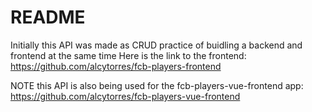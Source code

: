 # README

Initially this API was made as CRUD practice of buidling a backend and frontend at the same time
Here is the link to the frontend: https://github.com/alcytorres/fcb-players-frontend


NOTE this API is also being used for the fcb-players-vue-frontend app: https://github.com/alcytorres/fcb-players-vue-frontend


